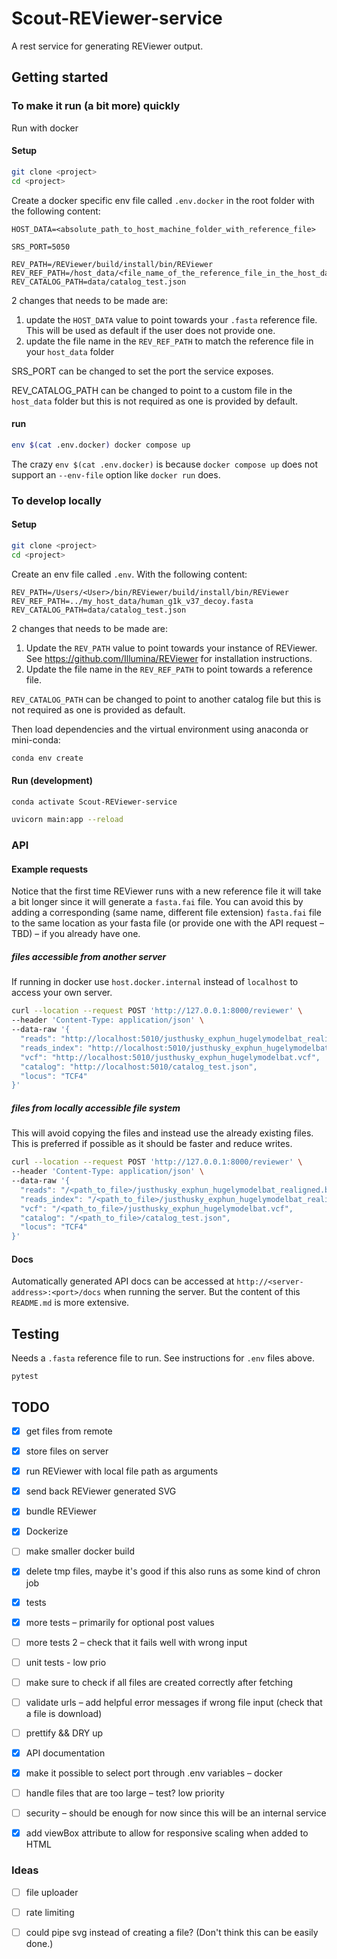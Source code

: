 # Scout-REViewer-service

A rest service for generating REViewer output.

## Getting started

### To make it run (a bit more) quickly

Run with docker

#### Setup

``` bash
git clone <project>
cd <project>
```

Create a docker specific env file called `.env.docker` in the root folder with
the following content:

```
HOST_DATA=<absolute_path_to_host_machine_folder_with_reference_file>

SRS_PORT=5050

REV_PATH=/REViewer/build/install/bin/REViewer
REV_REF_PATH=/host_data/<file_name_of_the_reference_file_in_the_host_data_folder>.fasta
REV_CATALOG_PATH=data/catalog_test.json
```

2 changes that needs to be made are:

1. update the `HOST_DATA` value to point towards your `.fasta` reference file.
   This will be used as default if the user does not provide one.
2. update the file name in the `REV_REF_PATH` to match the reference file in
   your `host_data` folder

SRS_PORT can be changed to set the port the service exposes.

REV_CATALOG_PATH can be changed to point to a custom file in the `host_data`
folder but this is not required as one is provided by default.

#### run

``` bash
env $(cat .env.docker) docker compose up
```

The crazy `env $(cat .env.docker)` is because `docker compose up` does not support
an `--env-file` option like `docker run` does.

### To develop locally

#### Setup

``` bash
git clone <project>
cd <project>
```

Create an env file called `.env`. With the following
content:

```
REV_PATH=/Users/<User>/bin/REViewer/build/install/bin/REViewer
REV_REF_PATH=../my_host_data/human_g1k_v37_decoy.fasta
REV_CATALOG_PATH=data/catalog_test.json
```

2 changes that needs to be made are:

1. Update the `REV_PATH` value to point towards your instance of REViewer. See
   https://github.com/Illumina/REViewer for installation instructions.
2. Update the file name in the `REV_REF_PATH` to point towards a reference
   file.

`REV_CATALOG_PATH` can be changed to point to another catalog file but this is
not required as one is provided as default.

Then load dependencies and the virtual environment using anaconda or mini-conda:

``` bash
conda env create
```

#### Run (development)

``` bash
conda activate Scout-REViewer-service
```

``` bash
uvicorn main:app --reload
```

### API

#### Example requests

Notice that the first time REViewer runs with a new reference file it will take
a bit longer since it will generate a `fasta.fai` file. You can avoid this by
adding a corresponding (same name, different file extension) `fasta.fai` file
to the same location as your fasta file (or provide one with the API request –
TBD) – if you already have one.

##### files accessible from another server

If running in docker use `host.docker.internal` instead of `localhost` to
access your own server.

``` bash
curl --location --request POST 'http://127.0.0.1:8000/reviewer' \
--header 'Content-Type: application/json' \
--data-raw '{
  "reads": "http://localhost:5010/justhusky_exphun_hugelymodelbat_realigned.bam",
  "reads_index": "http://localhost:5010/justhusky_exphun_hugelymodelbat_realigned.bam.bai",
  "vcf": "http://localhost:5010/justhusky_exphun_hugelymodelbat.vcf",
  "catalog": "http://localhost:5010/catalog_test.json",
  "locus": "TCF4"
}'
```

##### files from locally accessible file system

This will avoid copying the files and instead use the already existing files.
This is preferred if possible as it should be faster and reduce writes.

``` bash
curl --location --request POST 'http://127.0.0.1:8000/reviewer' \
--header 'Content-Type: application/json' \
--data-raw '{
  "reads": "/<path_to_file>/justhusky_exphun_hugelymodelbat_realigned.bam",
  "reads_index": "/<path_to_file>/justhusky_exphun_hugelymodelbat_realigned.bam.bai",
  "vcf": "/<path_to_file>/justhusky_exphun_hugelymodelbat.vcf",
  "catalog": "/<path_to_file>/catalog_test.json",
  "locus": "TCF4"
}'
```

#### Docs

Automatically generated API docs can be accessed at
`http://<server-address>:<port>/docs` when running the server. But the content
of this `README.md` is more extensive.

## Testing

Needs a `.fasta` reference file to run. See instructions for `.env` files above.

```
pytest
```

## TODO

- [x] get files from remote
- [x] store files on server
- [x] run REViewer with local file path as arguments
- [x] send back REViewer generated SVG
- [x] bundle REViewer
- [x] Dockerize
- [ ] make smaller docker build
- [x] delete tmp files, maybe it's good if this also runs as some kind of chron job
- [x] tests
- [x] more tests – primarily for optional post values
- [ ] more tests 2 – check that it fails well with wrong input
- [ ] unit tests - low prio
- [ ] make sure to check if all files are created correctly after fetching
- [ ] validate urls – add helpful error messages if wrong file input (check that a file is download)
- [ ] prettify && DRY up

- [x] API documentation
- [x] make it possible to select port through .env variables – docker

- [ ] handle files that are too large – test? low priority
- [ ] security – should be enough for now since this will be an internal service

- [x] add viewBox attribute to allow for responsive scaling when added to HTML

### Ideas

- [ ] file uploader
- [ ] rate limiting
- [ ] could pipe svg instead of creating a file? (Don't think this can be easily done.)

